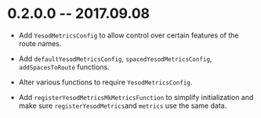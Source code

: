 # 0.2.0.0 -- 2017.09.08

* Add `YesodMetricsConfig` to allow control over certain features of the route 
  names.

* Add `defaultYesodMetricsConfig`, `spacedYesodMetricsConfig`, 
  `addSpacesToRoute` functions.

* Alter various functions to require `YesodMetricsConfig`.

* Add `registerYesodMetricsMkMetricsFunction` to simplify initialization and 
  make sure `registerYesodMetrics`and `metrics` use the same data.